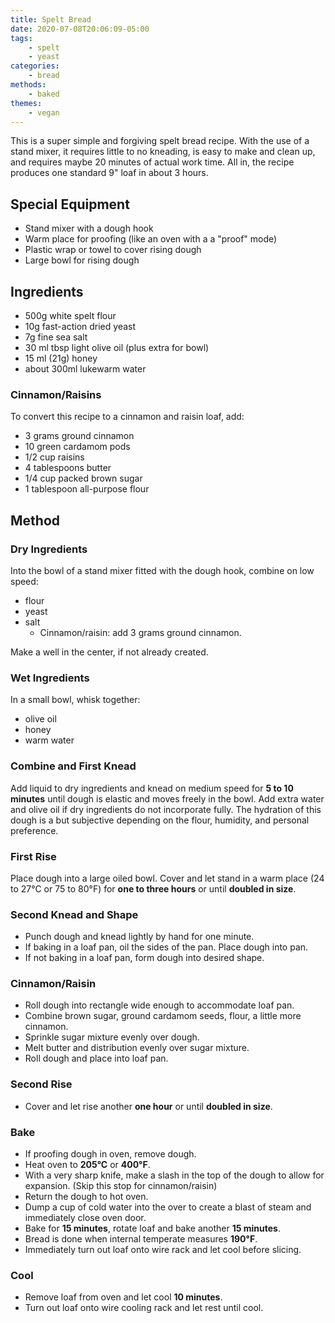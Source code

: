 ```yaml
---
title: Spelt Bread
date: 2020-07-08T20:06:09-05:00
tags:
    - spelt
    - yeast
categories: 
    - bread
methods:
    - baked
themes:
    - vegan
---
```


This is a super simple and forgiving spelt bread recipe. With the use of
a stand mixer, it requires little to no kneading, is easy to make and
clean up, and requires maybe 20 minutes of actual work time. All in, the
recipe produces one standard 9" loaf in about 3 hours.

## Special Equipment

-   Stand mixer with a dough hook
-   Warm place for proofing (like an oven with a a "proof" mode)
-   Plastic wrap or towel to cover rising dough
-   Large bowl for rising dough

## Ingredients

-   500g white spelt flour
-   10g fast-action dried yeast
-   7g fine sea salt
-   30 ml tbsp light olive oil (plus extra for bowl)
-   15 ml (21g) honey
-   about 300ml lukewarm water

### Cinnamon/Raisins

To convert this recipe to a cinnamon and raisin loaf, add:

-   3 grams ground cinnamon
-   10 green cardamom pods
-   1/2 cup raisins
-   4 tablespoons butter
-   1/4 cup packed brown sugar
-   1 tablespoon all-purpose flour

## Method

### Dry Ingredients

Into the bowl of a stand mixer fitted with the dough hook, combine on
low speed:

-   flour
-   yeast
-   salt
    -   Cinnamon/raisin: add 3 grams ground cinnamon.

Make a well in the center, if not already created.

### Wet Ingredients

In a small bowl, whisk together:

-   olive oil
-   honey
-   warm water

### Combine and First Knead

Add liquid to dry ingredients and knead on medium speed for **5 to 10
minutes** until dough is elastic and moves freely in the bowl. Add extra
water and olive oil if dry ingredients do not incorporate fully. The
hydration of this dough is a but subjective depending on the flour,
humidity, and personal preference.

### First Rise

Place dough into a large oiled bowl. Cover and let stand in a warm place
(24 to 27°C or 75 to 80°F) for **one to three hours** or until **doubled
in size**.

### Second Knead and Shape

-   Punch dough and knead lightly by hand for one minute.
-   If baking in a loaf pan, oil the sides of the pan. Place dough into pan.
-   If not baking in a loaf pan, form dough into desired shape.

### Cinnamon/Raisin

-   Roll dough into rectangle wide enough to accommodate loaf pan.
-   Combine brown sugar, ground cardamom seeds, flour, a little more cinnamon.
-   Sprinkle sugar mixture evenly over dough.
-   Melt butter and distribution evenly over sugar mixture.
-   Roll dough and place into loaf pan.

### Second Rise

-   Cover and let rise another **one hour** or until **doubled in size**.

### Bake

-   If proofing dough in oven, remove dough.
-   Heat oven to **205°C** or **400°F**.
-   With a very sharp knife, make a slash in the top of the dough to allow for expansion. (Skip this stop for cinnamon/raisin)
-   Return the dough to hot oven.
-   Dump a cup of cold water into the over to create a blast of steam and immediately close oven door.
-   Bake for **15 minutes**, rotate loaf and bake another **15 minutes**.
-   Bread is done when internal temperate measures **190°F**.
-   Immediately turn out loaf onto wire rack and let cool before slicing.

### Cool

-   Remove loaf from oven and let cool **10 minutes**.
-   Turn out loaf onto wire cooling rack and let rest until cool.
